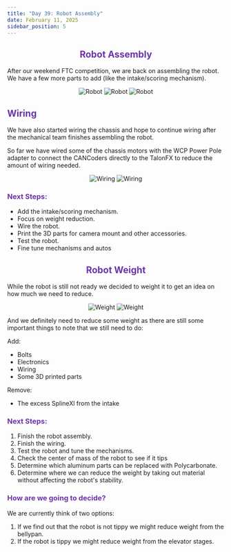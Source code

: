 ```yaml
---
title: "Day 39: Robot Assembly"
date: February 11, 2025
sidebar_position: 5
---
```


<div align="center">

## <b><span style="color:#6b35aa">Robot Assembly</span></b>

</div>
After our weekend FTC competition, we are back on assembling the robot. We have a few more parts to add (like the intake/scoring mechanism).

<div align="center">

![Robot](<Robot%20(1).jpeg>)
![Robot](<Robot%20(2).jpeg>)
![Robot](<Robot%20(3).jpeg>)

</div>

## <b><span style="color:#6b35aa">Wiring</span></b>

We have also started wiring the chassis and hope to continue wiring after the mechanical team finishes assembling the robot.

So far we have wired some of the chassis motors with the WCP Power Pole adapter to connect the CANCoders directly to the TalonFX to reduce the amount of wiring needed.

<div align="center">

![Wiring](<Wiring%20(1).jpg>)
![Wiring](<Wiring%20(2).jpg>)

</div>

### <b><span style="color:#6b35aa">Next Steps:</span></b>

- Add the intake/scoring mechanism.
- Focus on weight reduction.
- Wire the robot.
- Print the 3D parts for camera mount and other accessories.
- Test the robot.
- Fine tune mechanisms and autos

<div align="center">

## <b><span style="color:#6b35aa">Robot Weight</span></b>

</div>

While the robot is still not ready we decided to weight it to get an idea on how much we need to reduce.

<div align="center">

![Weight](<Weight%20(1).jpeg>)
![Weight](<Weight%20(2).jpeg>)

</div>

And we definitely need to reduce some weight as there are still some important things to note that we still need to do:

Add:

- Bolts
- Electronics
- Wiring
- Some 3D printed parts

Remove:

- The excess SplineXl from the intake

### <b><span style="color:#6b35aa">Next Steps:</span></b>

1. Finish the robot assembly.
2. Finish the wiring.
3. Test the robot and tune the mechanisms.
4. Check the center of mass of the robot to see if it tips
5. Determine which aluminum parts can be replaced with Polycarbonate.
6. Determine where we can reduce the weight by taking out material without affecting the robot's stability.

### <b><span style="color:#6b35aa">How are we going to decide?</span></b>

We are currently think of two options:

1. If we find out that the robot is not tippy we might reduce weight from the bellypan.
2. If the robot is tippy we might reduce weight from the elevator stages.
